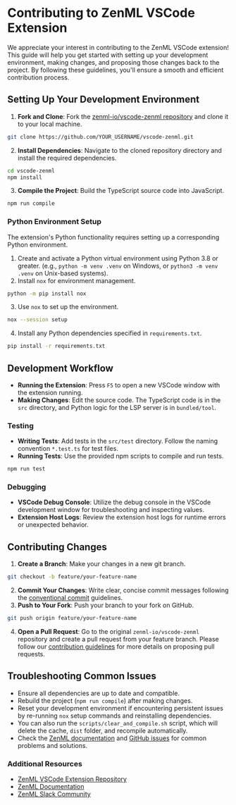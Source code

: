 # Contributing to ZenML VSCode Extension

We appreciate your interest in contributing to the ZenML VSCode extension! This guide will help you get started with setting up your development environment, making changes, and proposing those changes back to the project. By following these guidelines, you'll ensure a smooth and efficient contribution process.

## Setting Up Your Development Environment

1. **Fork and Clone**: Fork the [zenml-io/vscode-zenml repository](https://github.com/zenml-io/vscode-zenml) and clone it to your local machine.

```bash
git clone https://github.com/YOUR_USERNAME/vscode-zenml.git
```

2. **Install Dependencies**: Navigate to the cloned repository directory and install the required dependencies.

```bash
cd vscode-zenml
npm install
```

3. **Compile the Project**: Build the TypeScript source code into JavaScript.

```bash
npm run compile
```

### Python Environment Setup

The extension's Python functionality requires setting up a corresponding Python environment.

1. Create and activate a Python virtual environment using Python 3.8 or greater. (e.g., `python -m venv .venv` on Windows, or `python3 -m venv .venv` on Unix-based systems).
2. Install `nox` for environment management.

```bash
python -m pip install nox
```

3. Use `nox` to set up the environment.

```bash
nox --session setup
```

4. Install any Python dependencies specified in `requirements.txt`.

```bash
pip install -r requirements.txt
```

## Development Workflow

- **Running the Extension**: Press `F5` to open a new VSCode window with the extension running.
- **Making Changes**: Edit the source code. The TypeScript code is in the `src` directory, and Python logic for the LSP server is in `bundled/tool`.

### Testing

- **Writing Tests**: Add tests in the `src/test` directory. Follow the naming convention `*.test.ts` for test files.
- **Running Tests**: Use the provided npm scripts to compile and run tests.

```bash
npm run test
```

### Debugging

- **VSCode Debug Console**: Utilize the debug console in the VSCode development window for troubleshooting and inspecting values.
- **Extension Host Logs**: Review the extension host logs for runtime errors or unexpected behavior.

## Contributing Changes

1. **Create a Branch**: Make your changes in a new git branch.

```bash
git checkout -b feature/your-feature-name
```

2. **Commit Your Changes**: Write clear, concise commit messages following the [conventional commit](https://www.conventionalcommits.org/en/v1.0.0/) guidelines.
3. **Push to Your Fork**: Push your branch to your fork on GitHub.

```bash
git push origin feature/your-feature-name
```

4. **Open a Pull Request**: Go to the original `zenml-io/vscode-zenml` repository and create a pull request from your feature branch. Please follow our [contribution guidelines](https://github.com/zenml-io/zenml/blob/main/CONTRIBUTING.md) for more details on proposing pull requests.

## Troubleshooting Common Issues

- Ensure all dependencies are up to date and compatible.
- Rebuild the project (`npm run compile`) after making changes.
- Reset your development environment if encountering persistent issues by re-running `nox` setup commands and reinstalling dependencies.
- You can also run the `scripts/clear_and_compile.sh` script, which will delete the cache, `dist` folder, and recompile automatically.
- Check the [ZenML documentation](https://zenml.io/docs) and [GitHub issues](https://github.com/zenml-io/zenml/issues) for common problems and solutions.

### Additional Resources

- [ZenML VSCode Extension Repository](https://github.com/zenml-io/vscode-zenml)
- [ZenML Documentation](https://docs.zenml.io)
- [ZenML Slack Community](https://zenml.io/slack)
